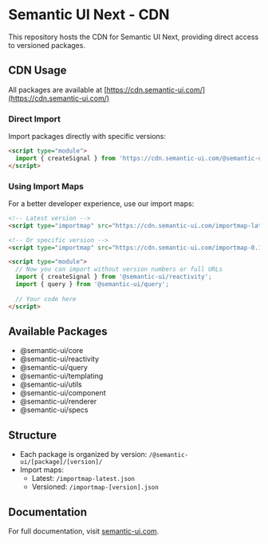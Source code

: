 # Semantic UI Next - CDN

This repository hosts the CDN for Semantic UI Next, providing direct access to versioned packages.

## CDN Usage

All packages are available at [https://cdn.semantic-ui.com/](https://cdn.semantic-ui.com/)

### Direct Import

Import packages directly with specific versions:

```html
<script type="module">
  import { createSignal } from 'https://cdn.semantic-ui.com/@semantic-ui/reactivity/0.10.0-test2/index.js';
</script>
```

### Using Import Maps

For a better developer experience, use our import maps:

```html
<!-- Latest version -->
<script type="importmap" src="https://cdn.semantic-ui.com/importmap-latest.json"></script>

<!-- Or specific version -->
<script type="importmap" src="https://cdn.semantic-ui.com/importmap-0.10.0-test2.json"></script>

<script type="module">
  // Now you can import without version numbers or full URLs
  import { createSignal } from '@semantic-ui/reactivity';
  import { query } from '@semantic-ui/query';
  
  // Your code here
</script>
```

## Available Packages

- @semantic-ui/core
- @semantic-ui/reactivity
- @semantic-ui/query
- @semantic-ui/templating
- @semantic-ui/utils
- @semantic-ui/component
- @semantic-ui/renderer
- @semantic-ui/specs

## Structure

- Each package is organized by version: `/@semantic-ui/[package]/[version]/`
- Import maps:
  - Latest: `/importmap-latest.json`
  - Versioned: `/importmap-[version].json`

## Documentation

For full documentation, visit [semantic-ui.com](https://semantic-ui.com).